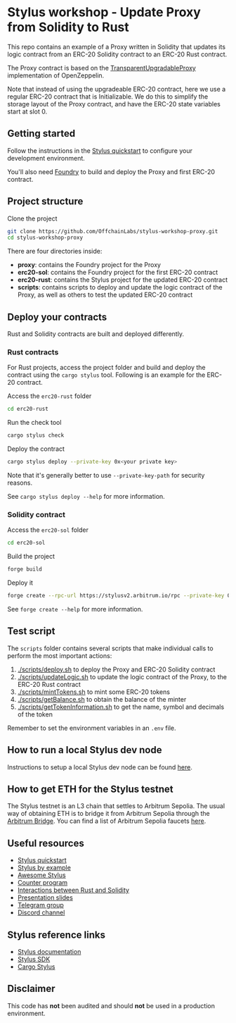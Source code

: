 # Stylus workshop - Update Proxy from Solidity to Rust

This repo contains an example of a Proxy written in Solidity that updates its logic contract from an ERC-20 Solidity contract to an ERC-20 Rust contract.

The Proxy contract is based on the [TransparentUpgradableProxy](https://docs.openzeppelin.com/contracts/4.x/api/proxy#TransparentUpgradeableProxy) implementation of OpenZeppelin.

Note that instead of using the upgradeable ERC-20 contract, here we use a regular ERC-20 contract that is Initializable. We do this to simplify the storage layout of the Proxy contract, and have the ERC-20 state variables start at slot 0.

## Getting started

Follow the instructions in the [Stylus quickstart](https://docs.arbitrum.io/stylus/stylus-quickstart) to configure your development environment.

You'll also need [Foundry](https://github.com/foundry-rs/foundry) to build and deploy the Proxy and first ERC-20 contract.

## Project structure

Clone the project

```sh
git clone https://github.com/OffchainLabs/stylus-workshop-proxy.git
cd stylus-workshop-proxy
```

There are four directories inside:

- **proxy**: contains the Foundry project for the Proxy
- **erc20-sol**: contains the Foundry project for the first ERC-20 contract
- **erc20-rust**: contains the Stylus project for the updated ERC-20 contract
- **scripts**: contains scripts to deploy and update the logic contract of the Proxy, as well as others to test the updated ERC-20 contract

## Deploy your contracts

Rust and Solidity contracts are built and deployed differently.

### Rust contracts

For Rust projects, access the project folder and build and deploy the contract using the `cargo stylus` tool. Following is an example for the ERC-20 contract.

Access the `erc20-rust` folder

```sh
cd erc20-rust
```

Run the check tool

```sh
cargo stylus check
```

Deploy the contract

```sh
cargo stylus deploy --private-key 0x<your private key>
```

Note that it's generally better to use `--private-key-path` for security reasons.

See `cargo stylus deploy --help` for more information.

### Solidity contract

Access the `erc20-sol` folder

```sh
cd erc20-sol
```

Build the project

```sh
forge build
```

Deploy it

```sh
forge create --rpc-url https://stylusv2.arbitrum.io/rpc --private-key 0x<your private key> src/MyToken.sol:MyToken
```

See `forge create --help` for more information.

## Test script

The `scripts` folder contains several scripts that make individual calls to perform the most important actions:

1. [./scripts/deploy.sh](./scripts/deploy.sh) to deploy the Proxy and ERC-20 Solidity contract
2. [./scripts/updateLogic.sh](./scripts/updateLogic.sh) to update the logic contract of the Proxy, to the ERC-20 Rust contract
3. [./scripts/mintTokens.sh](./scripts/mintTokens.sh) to mint some ERC-20 tokens
4. [./scripts/getBalance.sh](./scripts/getBalance.sh) to obtain the balance of the minter
5. [./scripts/getTokenInformation.sh](./scripts/getTokenInformation.sh) to get the name, symbol and decimals of the token

Remember to set the environment variables in an `.env` file.

## How to run a local Stylus dev node

Instructions to setup a local Stylus dev node can be found [here](https://docs.arbitrum.io/stylus/how-tos/local-stylus-dev-node).

## How to get ETH for the Stylus testnet

The Stylus testnet is an L3 chain that settles to Arbitrum Sepolia. The usual way of obtaining ETH is to bridge it from Arbitrum Sepolia through the [Arbitrum Bridge](https://bridge.arbitrum.io/?destinationChain=stylus-testnet&sourceChain=arbitrum-sepolia). You can find a list of Arbitrum Sepolia faucets [here](https://docs.arbitrum.io/stylus/reference/testnet-information#faucets).

## Useful resources

- [Stylus quickstart](https://docs.arbitrum.io/stylus/stylus-quickstart)
- [Stylus by example](https://arbitrum-stylus-by-example.vercel.app/)
- [Awesome Stylus](https://github.com/OffchainLabs/awesome-stylus)
- [Counter program](https://github.com/OffchainLabs/stylus-workshop-counter)
- [Interactions between Rust and Solidity](https://github.com/OffchainLabs/stylus-workshop-rust-solidity/)
- [Presentation slides](https://docs.google.com/presentation/d/10wJbIgVXGa3OX_cDzhYIGj5TsRCcmmM419bO44jslZk)
- [Telegram group](https://t.me/arbitrum_stylus)
- [Discord channel](https://discord.com/channels/585084330037084172/1146789176939909251)

## Stylus reference links

- [Stylus documentation](https://docs.arbitrum.io/stylus/stylus-gentle-introduction)
- [Stylus SDK](https://github.com/OffchainLabs/stylus-sdk-rs)
- [Cargo Stylus](https://github.com/OffchainLabs/cargo-stylus)

## Disclaimer

This code has **not** been audited and should **not** be used in a production environment.